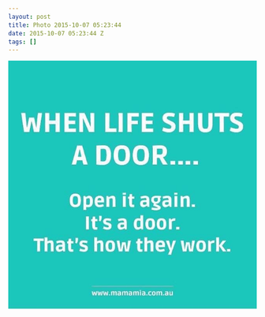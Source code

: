 ```yaml
---
layout: post
title: Photo 2015-10-07 05:23:44
date: 2015-10-07 05:23:44 Z
tags: []
---
```

![](/media/2015/10/130667014970.jpg)
